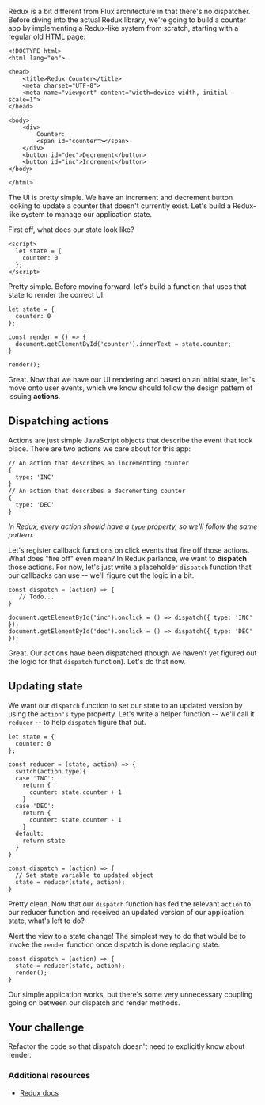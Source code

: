 Redux is a bit different from Flux architecture in that there's no dispatcher. Before diving into the actual Redux library, we're going to build a counter app by implementing a Redux-like system from scratch, starting with a regular old HTML page:

```
<!DOCTYPE html>
<html lang="en">

<head>
    <title>Redux Counter</title>
    <meta charset="UTF-8">
    <meta name="viewport" content="width=device-width, initial-scale=1">
</head>

<body>
    <div>
        Counter:
        <span id="counter"></span>
    </div>
    <button id="dec">Decrement</button>
    <button id="inc">Increment</button>
</body>

</html>
```

The UI is pretty simple. We have an increment and decrement button looking to update a counter that doesn't currently exist. Let's build a Redux-like system to manage our application state.

First off, what does our state look like?

```
<script>
  let state = {
    counter: 0
  };
</script>
```

Pretty simple. Before moving forward, let's build a function that uses that state to render the correct UI.

```
let state = {
  counter: 0
};

const render = () => {
  document.getElementById('counter').innerText = state.counter;
}

render();
```

Great. Now that we have our UI rendering and based on an initial state, let's move onto user events, which we know should follow the design pattern of issuing **actions**.

## Dispatching actions

Actions are just simple JavaScript objects that describe the event that took place. There are two actions we care about for this app:

```
// An action that describes an incrementing counter
{
  type: 'INC'
}
// An action that describes a decrementing counter
{
  type: 'DEC'
}
```

*In Redux, every action should have a `type` property, so we'll follow the same pattern.*

Let's register callback functions on click events that fire off those actions. What does "fire off" even mean? In Redux parlance, we want to **dispatch** those actions. For now, let's just write a placeholder `dispatch` function that our callbacks can use -- we'll figure out the logic in a bit.

```
const dispatch = (action) => {
   // Todo...
}

document.getElementById('inc').onclick = () => dispatch({ type: 'INC' });
document.getElementById('dec').onclick = () => dispatch({ type: 'DEC' });
```

Great. Our actions have been dispatched (though we haven't yet figured out the logic for that `dispatch` function). Let's do that now.

## Updating state

We want our `dispatch` function to set our state to an updated version by using the `action's` `type` property. Let's write a helper function -- we'll call it `reducer` -- to help `dispatch` figure that out.

```
let state = {
  counter: 0
};

const reducer = (state, action) => {
  switch(action.type){
  case 'INC':
    return {
      counter: state.counter + 1
    }
  case 'DEC':
    return {
      counter: state.counter - 1
    }
  default:
    return state
  }
}

const dispatch = (action) => {
  // Set state variable to updated object
  state = reducer(state, action);
}
```

Pretty clean. Now that our `dispatch` function has fed the relevant `action` to our reducer function and received an updated version of our application state, what's left to do?

Alert the view to a state change! The simplest way to do that would be to invoke the `render` function once dispatch is done replacing state.

```
const dispatch = (action) => {
  state = reducer(state, action);
  render();
}
```

Our simple application works, but there's some very unnecessary coupling going on between our dispatch and render methods.

## Your challenge

Refactor the code so that dispatch doesn't need to explicitly know about render.

### Additional resources

* [Redux docs](https://redux.js.org/)
